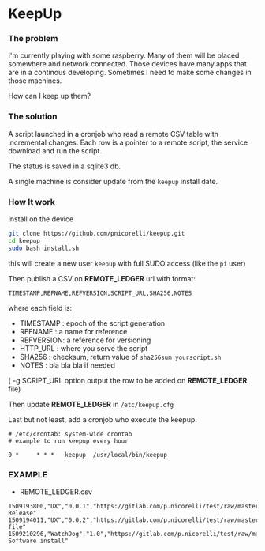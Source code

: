 # KeepUp

### The problem

I'm currently playing with some raspberry. Many of them will be placed somewhere and network connected.
Those devices have many apps that are in a continous developing. Sometimes I need to make some changes in those machines.

How can I keep up them?

### The solution

A script launched in a cronjob who read a remote CSV table with incremental changes.
Each row is a pointer to a remote script, the service download and run the script.

The status is saved in a sqlite3 db.

A single machine is consider update from the `keepup` install date.

### How It work

Install on the device
```bash
git clone https://github.com/pnicorelli/keepup.git
cd keepup
sudo bash install.sh
```

this will create a new user `keepup` with full SUDO access (like the `pi` user)

Then publish a CSV on **REMOTE_LEDGER** url with format:

```
TIMESTAMP,REFNAME,REFVERSION,SCRIPT_URL,SHA256,NOTES
```

where each field is:

  - TIMESTAMP : epoch of the script generation
  - REFNAME   : a name for reference
  - REFVERSION: a reference for versioning
  - HTTP_URL  : where you serve the script
  - SHA256    : checksum, return value of `sha256sum yourscript.sh`
  - NOTES     : bla bla bla if needed

( -g SCRIPT_URL option output the row to be added on **REMOTE_LEDGER** file)

Then update **REMOTE_LEDGER** in `/etc/keepup.cfg`

Last but not least, add a cronjob who execute the keepup.

```
# /etc/crontab: system-wide crontab
# example to run keepup every hour

0 * 	* * *	keepup	/usr/local/bin/keepup
```



### EXAMPLE

- REMOTE_LEDGER.csv

```
1509193800,"UX","0.0.1","https://gitlab.com/p.nicorelli/test/raw/master/release.sh",245edcde7db69a17a2f24fa68da93605146ec2666fd2d453c87359df116ba200,"Initial Release"
1509194011,"UX","0.0.2","https://gitlab.com/p.nicorelli/test/raw/master/release_2.sh",93023c4904b5a00f14e34ce499e363c335753c0187db75bdee7c336e541025f3,"Add file"
1509210296,"WatchDog","1.0","https://gitlab.com/p.nicorelli/test/raw/master/xex_1.sh",ef9093dcf5dedb39174fc24863420f2343cc5bda0485e25d4d9b2219abf5c301,"New Software install"
```
